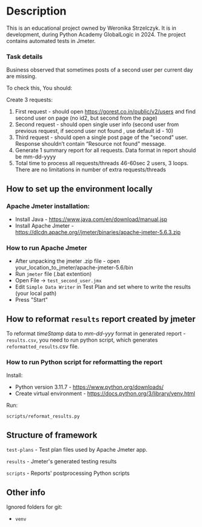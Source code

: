 # Description

This is an educational project owned by Weronika Strzelczyk. It is in development, during Python Academy GlobalLogic in 2024. The project contains automated tests in Jmeter.

### Task details
Business observed that sometimes posts of a second user per current day are missing.

To check this, You should:

Create 3 requests:
1. First request - should open https://gorest.co.in/public/v2/users and find second user on page (no id2, but second from the page)
2. Second request - should open single user info (second user from previous request, if second user not found , use default id - 10)
3. Third request - should open a single post page of the "second" user. Response shouldn’t contain “Resource not found" message.
4. Generate 1 summary report for all requests. Data format in report should be mm-dd-yyyy
5. Total time to process all requests/threads 46-60sec
2 users, 3 loops.
There are no limitations in number of extra requests/threads


## How to set up the environment locally

### Apache Jmeter installation:
- Install Java - https://www.java.com/en/download/manual.jsp
- Install Apache Jmeter - https://dlcdn.apache.org//jmeter/binaries/apache-jmeter-5.6.3.zip

### How to run Apache Jmeter
- After unpacking the jmeter .zip file - open your_location_to_jmeter/apache-jmeter-5.6/bin
- Run `jmeter` file (.bat extention)
- Open File -> `test_second_user.jmx`
- Edit `Simple Data Writer` in Test Plan and set where to write the results (your local path)
- Press "Start"

## How to reformat `results` report created by jmeter
To reformat *timeStamp* data to *mm-dd-yyy* format in generated report - `results.csv`, you need to run python script, which generates `reformatted_results`.csv file.

### How to run Python script for reformatting the report
Install:
- Python version 3.11.7 - https://www.python.org/downloads/
- Create virtual environment - https://docs.python.org/3/library/venv.html

Run:

 `scripts/reformat_results.py`

## Structure of framework
`test-plans` - Test plan files used by Apache Jmeter app.

`results` - Jmeter's generated testing results

`scripts` - Reports' postprocessing Python scripts

 ## Other info
 Ignored folders for git:
 - `venv`